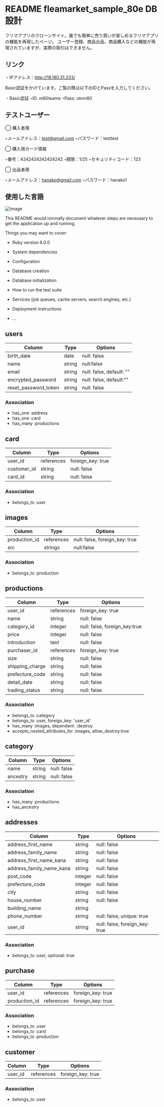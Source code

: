 # README fleamarket_sample_80e DB設計

フリマアプリのクローンサイト。誰でも簡単に売り買いが楽しめるフリマアプリの機能を再現したページ。 ユーザー登録、商品出品、商品購入などの機能が再現されていますが、実際の取引はできません。

## リンク
・IPアドレス：http://18.180.31.233/

Basic認証をかけています。ご覧の際は以下のIDとPassを入力してください。

・Basic認証
  ◦ID: m80teame
  ◦Pass: otnm80


## テストユーザー

◯ 購入者用

  ◦メールアドレス：test@gmail.com
  ◦パスワード：testtest

◯ 購入用カード情報

  ◦番号：4242424242424242
  ◦期限：1/25
  ◦セキュリティコード：123

◯ 出品者用

  ◦メールアドレス：hanako@gmail.com
  ◦パスワード：hanako1


## 使用した言語
![image](https://user-images.githubusercontent.com/67986432/91381274-f6e69600-e861-11ea-9434-b2eb6ae0115d.png)



This README would normally document whatever steps are necessary to get the
application up and running.

Things you may want to cover:

* Ruby version 6.0.0

* System dependencies

* Configuration

* Database creation

* Database initialization

* How to run the test suite

* Services (job queues, cache servers, search engines, etc.)

* Deployment instructions

* ...


## users
|Column|Type|Options|
|------|----|-------|
|birth_date|date|null: false|
|name|string|null:false|
|email|string|null: false, default: ""|
|encrypted_password|string|null: false, default:""|
|reset_password_token|string|null: false|
### Association
- has_one :address
- has_one :card
- has_many :productions


## card
|Column|Type|Options|
|------|----|-------|
|user_id|references|foreign_key: true|
|customer_id|string|null: false|
|card_id|string|null: false|
### Association
- belongs_to :user


## images
|Column|Type|Options|
|------|----|-------|
|production_id|references|null: false, foreign_key: true|
|src|strings|null:false|
### Association
- belongs_to :production


## productions
|Column|Type|Options|
|------|----|-------|
|user_id|references|foreign_key: true|
|name|string|null: false|
|category_id|integer|null: false, foreign_key:true|
|price|integer|null: false|
|introduction|text|null: false|
|purchaser_id|references|foreign_key: true|
|size|string|null: false|
|shipping_charge|string|null: false|
|prefecture_code|string|null: false|
|detail_date|string|null: false|
|trading_status|string|null: false|
### Association
- belongs_to :category
- belongs_to :user, foreign_key: 'user_id'
- has_many :images, dependent: :destroy
- accepts_nested_attributes_for :images,
  allow_destroy:true


## category
|Column|Type|Options|
|------|----|-------|
|name|string|null: false|
|ancestry|string|null: false|
### Association
- has_many :productions
- has_ancestry


## addresses
|Column|Type|Options|
|------|----|-------|
|address_first_name|string|null: false|
|address_family_name|string|null: false|
|address_first_name_kana|string|null: false|
|address_family_name_kana|string|null: false|
|post_code|integer|null: false|
|prefecture_code|integer|null: false|
|city|string|null: false|
|house_number|string|null: false|
|building_name|string||
|phone_number|string|null: false, unique: true|
|user_id|string|null: false, foreign_key: true|
### Association
- belongs_to :user, optional: true


## purchase
|Column|Type|Options|
|------|----|-------|
|user_id|references|foreign_key: true|
|production_id|references|foreign_key: true|
### Association
- belongs_to :user
- belongs_to :card
- belongs_to :production


## customer
|Column|Type|Options|
|------|----|-------|
|user_id|references|foreign_key: true|
### Association
- belongs_to :user


